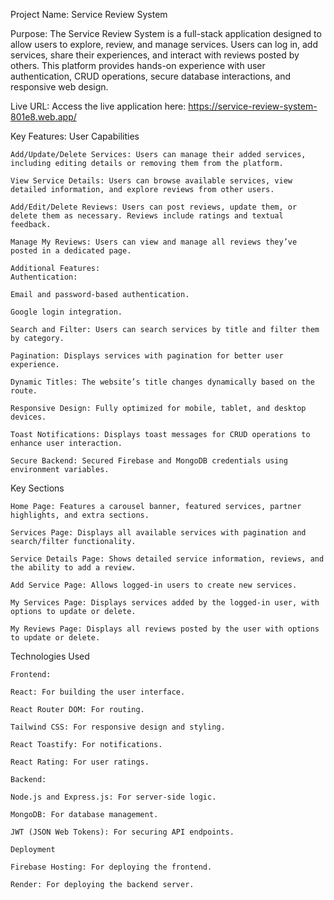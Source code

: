 Project Name:
Service Review System

Purpose:
The Service Review System is a full-stack application designed to allow users to explore, review, and manage services. Users can log in, add services, share their experiences, and interact with reviews posted by others. This platform provides hands-on experience with user authentication, CRUD operations, secure database interactions, and responsive web design.

Live URL:
Access the live application here: https://service-review-system-801e8.web.app/

Key Features:
    User Capabilities

    Add/Update/Delete Services: Users can manage their added services, including editing details or removing them from the platform.

    View Service Details: Users can browse available services, view detailed information, and explore reviews from other users.

    Add/Edit/Delete Reviews: Users can post reviews, update them, or delete them as necessary. Reviews include ratings and textual feedback.

    Manage My Reviews: Users can view and manage all reviews they’ve posted in a dedicated page.

    Additional Features:
    Authentication:

    Email and password-based authentication.

    Google login integration.

    Search and Filter: Users can search services by title and filter them by category.

    Pagination: Displays services with pagination for better user experience.

    Dynamic Titles: The website’s title changes dynamically based on the route.

    Responsive Design: Fully optimized for mobile, tablet, and desktop devices.

    Toast Notifications: Displays toast messages for CRUD operations to enhance user interaction.

    Secure Backend: Secured Firebase and MongoDB credentials using environment variables.


Key Sections

    Home Page: Features a carousel banner, featured services, partner highlights, and extra sections.

    Services Page: Displays all available services with pagination and search/filter functionality.

    Service Details Page: Shows detailed service information, reviews, and the ability to add a review.

    Add Service Page: Allows logged-in users to create new services.

    My Services Page: Displays services added by the logged-in user, with options to update or delete.

    My Reviews Page: Displays all reviews posted by the user with options to update or delete.   


Technologies Used

    Frontend:

    React: For building the user interface.

    React Router DOM: For routing.

    Tailwind CSS: For responsive design and styling.

    React Toastify: For notifications.

    React Rating: For user ratings.

    Backend:

    Node.js and Express.js: For server-side logic.

    MongoDB: For database management.

    JWT (JSON Web Tokens): For securing API endpoints.

    Deployment

    Firebase Hosting: For deploying the frontend.

    Render: For deploying the backend server.